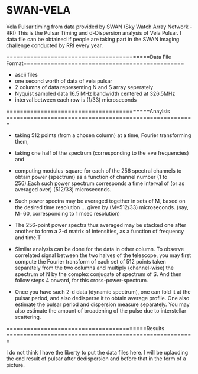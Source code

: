 # SWAN-VELA
Vela  Pulsar timing from data provided by SWAN (Sky Watch Array Network - RRI)
This is the Pulsar Timing and d-Dispersion analysis of Vela Pulsar. I data file can be obtained if people are taking part in the SWAN imaging challenge conducted by RRI every year. 

==========================================Data File Format===============================================
- ascii files
- one second worth of data of vela pulsar 
- 2 columns of data representing N and S array seperately 
- Nyquist sampled data 16.5 MHz bandwidth centered at 326.5MHz
- interval between each row is (1/33) microseconds

==========================================Anaylsis =======================================================


- taking 512 points (from a chosen column) at a time, Fourier transforming them,
- taking one half of the spectrum (corresponding to the +ve frequencies) and
- computing modulus-square for each of the 256 spectral channels to obtain power (spectrum) as a function of channel number (1 to 256).Each such power spectrum corresponds a time interval of (or as averaged over) (512/33) microseconds.

- Such power spectra may be averaged together in sets of M, based on the desired time resolution ... given by (M*512/33) microseconds.  (say, M=60, corresponding to 1 msec resolution)

- The 256-point power spectra thus averaged may be stacked one after another to form a 2-d matrix of intensities, as a function of frequency and time.T

- Similar analysis can be done for the data in other column. To observe correlated signal between the two halves of the telescope, you may first compute the Fourier transform of each set of 512 points taken separately from the two columns and multiply (channel-wise) the spectrum of N by the complex conjugate of spectrum of S. And then follow steps 4 onward, for this cross-power-spectrum.

- Once you have such 2-d data (dynamic spectrum), one can fold it at the pulsar period, and also dedisperse it to obtain average profile. One also estimate the pulsar period and dispersion measure separately. You may also estimate the amount of broadening of the pulse due to interstellar scattering.  

=========================================Results =======================================================

I do not think I have the liberty to put the data files here. I will be uplaoding the end result of pulsar after dedispersion and before that in the form of a picture. 
